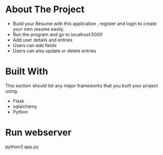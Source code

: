 # About The Project

- Build your Resume with this application , register and login to create your own resume easily.
- Run the program and go to localhost:5000
- Add user details and entries
- Users can add fields 
- Users can also update or delete entries

# Built With
This section should list any major frameworks that you built your project using. 
* Flask
* sqlalchemy
* Python



# Run webserver

python3 app.py


